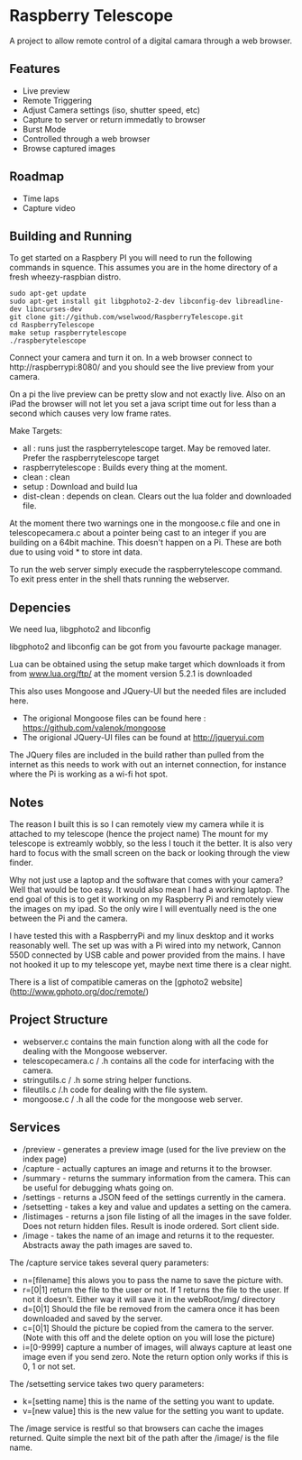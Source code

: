 Raspberry Telescope
===================

A project to allow remote control of a digital camara through a web browser.

Features
--------

* Live preview
* Remote Triggering
* Adjust Camera settings (iso, shutter speed, etc)
* Capture to server or return immedatly to browser
* Burst Mode
* Controlled through a web browser
* Browse captured images

Roadmap
-------

* Time laps 
* Capture video


Building and Running
--------------------

To get started on a Raspbery PI you will need to run the following commands in squence. This assumes you are in the home directory of a fresh wheezy-raspbian distro. 

    sudo apt-get update
    sudo apt-get install git libgphoto2-2-dev libconfig-dev libreadline-dev libncurses-dev
    git clone git://github.com/wselwood/RaspberryTelescope.git
    cd RaspberryTelescope
    make setup raspberrytelescope
    ./raspberytelescope
    
Connect your camera and turn it on. In a web browser connect to http://raspberrypi:8080/ and you should see the live preview from your camera. 

On a pi the live preview can be pretty slow and not exactly live. Also on an iPad the browser will not let you set a java script time out for less than a second which causes very low frame rates.

Make Targets:
* all : runs just the raspberrytelescope target. May be removed later. Prefer the raspberrytelescope target
* raspberrytelescope : Builds every thing at the moment.
* clean : clean
* setup : Download and build lua
* dist-clean : depends on clean. Clears out the lua folder and downloaded file.

At the moment there two warnings one in the mongoose.c file and one in telescopecamera.c about a pointer being cast 
to an integer if you are building on a 64bit machine. This doesn't happen on a Pi. 
These are both due to using void * to store int data.

To run the web server simply execude the raspberrytelescope command. To exit press enter in the shell thats running the webserver.

Depencies
---------

We need lua, libgphoto2 and libconfig

libgphoto2 and libconfig can be got from you favourte package manager.

Lua can be obtained using the setup make target which downloads it from from www.lua.org/ftp/ at the moment version 5.2.1 is downloaded

This also uses Mongoose and JQuery-UI but the needed files are included here. 

* The origional Mongoose files can be found here : https://github.com/valenok/mongoose
* The origional JQuery-UI files can be found at http://jqueryui.com

The JQuery files are included in the build rather than pulled from the internet as this needs to work with out an internet connection, for instance where the Pi is working as a wi-fi hot spot.

Notes
-----

The reason I built this is so I can remotely view my camera while it is attached to my telescope (hence the project name) The mount for my telescope is extreamly wobbly, so the less I touch it the better. It is also very hard to focus with the small screen on the back or looking through the view finder.

Why not just use a laptop and the software that comes with your camera? Well that would be too easy. It would also mean I had a working laptop. The end goal of this is to get it working on my Raspberry Pi and remotely view the images on my ipad. So the only wire I will eventually need is the one between the Pi and the camera.

I have tested this with a RaspberryPi and my linux desktop and it works reasonably well. The set up was with a Pi wired into my network, Cannon 550D connected by USB cable and power provided from the mains. I have not hooked it up to my telescope yet, maybe next time there is a clear night.

There is a list of compatible cameras on the [gphoto2 website] (http://www.gphoto.org/doc/remote/)

Project Structure
-----------------

* webserver.c contains the main function along with all the code for dealing with the Mongoose webserver.
* telescopecamera.c / .h contains all the code for interfacing with the camera.
* stringutils.c / .h some string helper functions.
* fileutils.c /.h code for dealing with the file system.
* mongoose.c / .h all the code for the mongoose web server.

Services
--------

* /preview - generates a preview image (used for the live preview on the index page)
* /capture - actually captures an image and returns it to the browser.
* /summary - returns the summary information from the camera. This can be useful for debugging whats going on.
* /settings - returns a JSON feed of the settings currently in the camera.
* /setsetting - takes a key and value and updates a setting on the camera.
* /listimages - returns a json file listing of all the images in the save folder. Does not return hidden files. Result is inode ordered. Sort client side.
* /image - takes the name of an image and returns it to the requester. Abstracts away the path images are saved to.

The /capture service takes several query parameters:
* n=[filename] this alows you to pass the name to save the picture with.
* r=[0|1] return the file to the user or not. If 1 returns the file to the user. If not it doesn't. Either way it will save it in the webRoot/img/ directory
* d=[0|1] Should the file be removed from the camera once it has been downloaded and saved by the server.
* c=[0|1] Should the picture be copied from the camera to the server. (Note with this off and the delete option on you will lose the picture)
* i=[0-9999] capture a number of images, will always capture at least one image even if you send zero. Note the return option only works if this is 0, 1 or not set.

The /setsetting service takes two query parameters:
* k=[setting name] this is the name of the setting you want to update.
* v=[new value] this is the new value for the setting you want to update.

The /image service is restful so that browsers can cache the images returned. Quite simple the next bit of the path after the /image/ is the file name.




